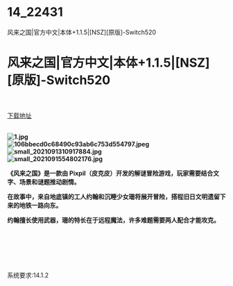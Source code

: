 # 14_22431
风来之国|官方中文|本体+1.1.5|[NSZ][原版]-Switch520
# 风来之国|官方中文|本体+1.1.5|[NSZ][原版]-Switch520
 <br/></br>
[下载地址](https://www.switch520.cc/article/22431 "下载地址")
<br/></br>

<p><strong><img title="1.jpg" src="https://www.switch520.cc/muke_img/2021_09_16_4ef895d6fd20d.jpg" alt="1.jpg"></strong><br>
<strong><img title="106bbecd0c68490c93ab6c753d554797.jpeg" src="https://www.switch520.cc/muke_img/2021_09_16_a4bcd073ebb12.jpeg" alt="106bbecd0c68490c93ab6c753d554797.jpeg"></strong><br>
<strong><img title="small_2021091310917884.jpg" src="https://www.switch520.cc/muke_img/2021_09_16_19ad1ddf13fa7.jpg" alt="small_2021091310917884.jpg"></strong><br>
<strong><img title="small_2021091554802176.jpg" src="https://www.switch520.cc/muke_img/2021_09_16_d3669f1e838f7.jpg" alt="small_2021091554802176.jpg">&nbsp;</strong></p>
<p><strong> 《风来之国》是一款由 Pixpil（皮克皮）开发的解谜冒险游戏，玩家需要结合文字、场景和谜题推动剧情。</strong></p>
<p><strong>在故事中，来自地底镇的工人约翰和沉睡少女珊将展开冒险，搭程旧日文明遗留下来的地铁一路向东。</strong></p>
<p><strong>约翰擅长使用武器，珊的特长在于远程魔法，许多难题需要两人配合才能攻克。&nbsp;</strong></p>
<p>&nbsp;</p>
<p>&nbsp;</p>
<p>&nbsp;</p>
<p>系统要求:14.1.2</p>



<p>&nbsp;</p>
